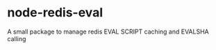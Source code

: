 node-redis-eval
===============

A small package to manage redis EVAL SCRIPT caching and EVALSHA calling
